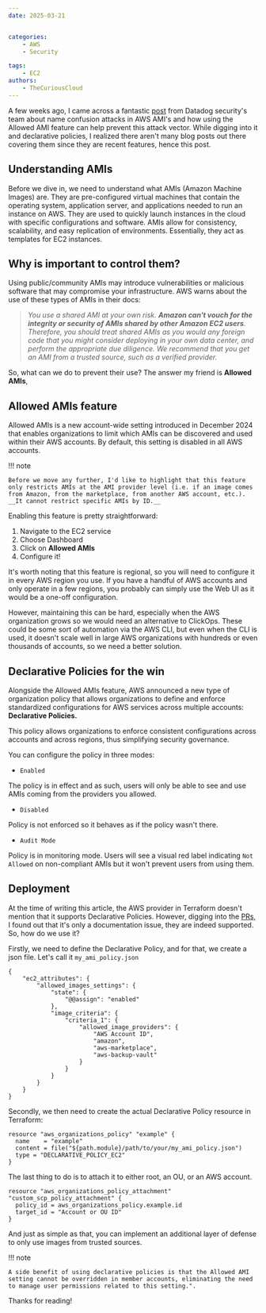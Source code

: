 ```yaml
---
date: 2025-03-21


categories:
    - AWS
    - Security

tags: 
    - EC2
authors:
    - TheCuriousCloud
---
```


A few weeks ago, I came across a fantastic [post](https://securitylabs.datadoghq.com/articles/whoami-a-cloud-image-name-confusion-attack/) from Datadog security's team about name confusion attacks in AWS AMI's and how using the Allowed AMI feature can help prevent this attack vector. While digging into it and declarative policies, I realized there aren't many blog posts out there covering them since they are recent features, hence this post. 

<!-- more -->

## Understanding AMIs

Before we dive in, we need to understand what AMIs (Amazon Machine Images) are. They are pre-configured virtual machines that contain the operating system, application server, and applications needed to run an instance on AWS. They are used to quickly launch instances in the cloud with specific configurations and software. AMIs allow for consistency, scalability, and easy replication of environments. Essentially, they act as templates for EC2 instances.

## Why is important to control them?

Using public/community AMIs may introduce vulnerabilities or malicious software that may compromise your infrastructure. AWS warns about the use of these types of AMIs in their docs:
> *You use a shared AMI at your own risk. __Amazon can't vouch for the integrity or security of AMIs shared by other Amazon EC2 users__. Therefore, you should treat shared AMIs as you would any foreign code that you might consider deploying in your own data center, and perform the appropriate due diligence. We recommend that you get an AMI from a trusted source, such as a verified provider.*

So, what can we do to prevent their use? The answer my friend is __Allowed AMIs__,

## Allowed AMIs feature
Allowed AMIs is a new account-wide setting introduced in December 2024 that enables organizations to limit which AMIs can be discovered and used within their AWS accounts. By default, this setting is disabled in all AWS accounts.  

!!! note

    Before we move any further, I'd like to highlight that this feature only restricts AMIs at the AMI provider level (i.e. if an image comes from Amazon, from the marketplace, from another AWS account, etc.). __It cannot restrict specific AMIs by ID.__

Enabling this feature is pretty straightforward:

1. Navigate to the EC2 service
2. Choose Dashboard
3. Click on __Allowed AMIs__
4. Configure it!

It's worth noting that this feature is regional, so you will need to configure it in every AWS region you use. If you have a handful of AWS accounts and only operate in a few regions, you probably can simply use the Web UI as it would be a one-off configuration. 

However, maintaining this can be hard, especially when the AWS organization grows so we would need an alternative to ClickOps. These could be some sort of automation via the AWS CLI, but even when the CLI is used, it doesn't scale well in large AWS organizations with hundreds or even thousands of accounts, so we need a better solution. 

## Declarative Policies for the win
Alongside the Allowed AMIs feature, AWS announced a new type of organization policy that allows organizations to define and enforce standardized configurations for AWS services across multiple accounts: __Declarative Policies.__

This policy allows organizations to enforce consistent configurations across accounts and across regions, thus simplifying security governance. 

You can configure the policy in three modes:

* `Enabled`

The policy is in effect and as such, users will only be able to see and use AMIs coming from the providers you allowed.

* `Disabled`

Policy is not enforced so it behaves as if the policy wasn't there.

* `Audit Mode`

Policy is in monitoring mode. Users will see a visual red label indicating `Not Allowed` on non-compliant AMIs but it won't prevent users from using them.

## Deployment

At the time of writing this article, the AWS provider in Terraform doesn't mention that it supports Declarative Policies. However, digging into the [PRs](https://github.com/hashicorp/terraform-provider-aws/issues/40534), I found out that it's only a documentation issue, they are indeed supported. So, how do we use it?

Firstly, we need to define the Declarative Policy, and for that, we create a json file. Let's call it `my_ami_policy.json`

```
{
    "ec2_attributes": {
        "allowed_images_settings": {
            "state": {
                "@@assign": "enabled"
            },
            "image_criteria": {
                "criteria_1": {
                    "allowed_image_providers": {
                        "AWS Account ID",
                        "amazon",
                        "aws-marketplace",
                        "aws-backup-vault"
                    }
                }
            }
        }
    }
}
```

Secondly, we then need to create the actual Declarative Policy resource in Terraform:

```
resource "aws_organizations_policy" "example" {
  name    = "example"
  content = file("${path.module}/path/to/your/my_ami_policy.json")
  type = "DECLARATIVE_POLICY_EC2"
}
```

The last thing to do is to attach it to either root, an OU, or an AWS account.

```
resource "aws_organizations_policy_attachment" "custom_scp_policy_attachment" {
  policy_id = aws_organizations_policy.example.id
  target_id = "Account or OU ID"
}
``` 

And just as simple as that, you can implement an additional layer of defense to only use images from trusted sources.

!!! note

    A side benefit of using declarative policies is that the Allowed AMI setting cannot be overridden in member accounts, eliminating the need to manage user permissions related to this setting.". 

    

Thanks for reading!

